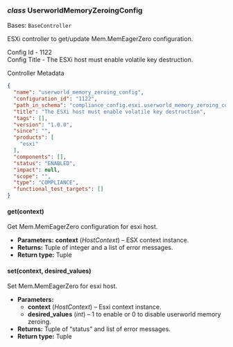 ### *class* UserworldMemoryZeroingConfig

Bases: `BaseController`

ESXi controller to get/update Mem.MemEagerZero configuration.

Config Id - 1122
<br/>
Config Title - The ESXi host must enable volatile key destruction.
<br/>

Controller Metadata
```json
{
  "name": "userworld_memory_zeroing_config",
  "configuration_id": "1122",
  "path_in_schema": "compliance_config.esxi.userworld_memory_zeroing_config",
  "title": "The ESXi host must enable volatile key destruction",
  "tags": [],
  "version": "1.0.0",
  "since": "",
  "products": [
    "esxi"
  ],
  "components": [],
  "status": "ENABLED",
  "impact": null,
  "scope": "",
  "type": "COMPLIANCE",
  "functional_test_targets": []
}
```

#### get(context)

Get Mem.MemEagerZero configuration for esxi host.

* **Parameters:**
  **context** (*HostContext*) – ESX context instance.
* **Returns:**
  Tuple of integer and a list of error messages.
* **Return type:**
  Tuple

#### set(context, desired_values)

Set Mem.MemEagerZero for esxi host.

* **Parameters:**
  * **context** (*HostContext*) – Esxi context instance.
  * **desired_values** (*int*) – 1 to enable or 0 to disable userworld memory zeroing.
* **Returns:**
  Tuple of “status” and list of error messages.
* **Return type:**
  Tuple
